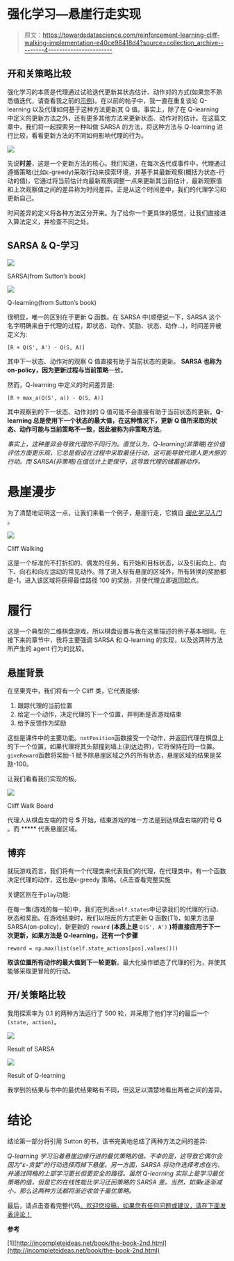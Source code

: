 # 强化学习—悬崖行走实现

> 原文：<https://towardsdatascience.com/reinforcement-learning-cliff-walking-implementation-e40ce98418d4?source=collection_archive---------4----------------------->

## 开和关策略比较

强化学习的本质是代理通过试验迭代更新其状态估计、动作对的方式(如果您不熟悉值迭代，请查看我之前的[示例](/reinforcement-learning-implement-grid-world-from-scratch-c5963765ebff))。在以前的帖子中，我一直在重复谈论 Q-learning 以及代理如何基于这种方法更新其 Q 值。事实上，除了在 Q-learning 中定义的更新方法之外，还有更多其他方法来更新状态、动作对的估计。在这篇文章中，我们将一起探索另一种叫做 SARSA 的方法，将这种方法与 Q-learning 进行比较，看看更新方法的不同如何影响代理的行为。

![](img/2f6333e32dc123d22669dadfec99616d.png)

先说**时差**，这是一个更新方法的核心。我们知道，在每次迭代或事件中，代理通过遵循策略(比如ϵ-greedy)采取行动来探索环境，并基于其最新观察(概括为状态-行动的值)，它通过将当前估计向最新观察调整一点来更新其当前估计，最新观察值和上次观察值之间的差异称为时间差异。正是从这个时间差中，我们的代理学习和更新自己。

时间差异的定义将各种方法区分开来。为了给你一个更具体的感觉，让我们直接进入算法定义，并检查不同之处。

## SARSA & Q-学习

![](img/5da0c0445baf862879f39295de7a31a0.png)

SARSA(from Sutton’s book)

![](img/f48cee9dbb7b0048676ea3d2c43dcf7e.png)

Q-learning(from Sutton’s book)

很明显，唯一的区别在于更新 Q 函数。在 SARSA 中(顺便说一下，SARSA 这个名字明确来自于代理的过程，即状态、动作、奖励、状态、动作…)，时间差异被定义为:

```
[R + Q(S', A') - Q(S, A)]
```

其中下一状态、动作对的观察 Q 值直接有助于当前状态的更新。 **SARSA 也称为 on-policy，因为更新过程与当前策略**一致。

然而，Q-learning 中定义的时间差异是:

```
[R + max_a(Q(S', a)) - Q(S, A)]
```

其中观察到的下一状态、动作对的 Q 值可能不会直接有助于当前状态的更新。**Q-learning 总是使用下一个状态的最大值，在这种情况下，更新 Q 值所采取的状态、动作可能与当前策略不一致，因此被称为非策略方法**。

*事实上，这种差异会导致代理的不同行为。直觉认为，Q-learning(非策略)在价值评估方面更乐观，它总是假设在过程中采取最佳行动，这可能导致代理人更大胆的行动。而 SARSA(非策略)在值估计上更保守，这导致代理的储蓄器动作。*

# 悬崖漫步

为了清楚地证明这一点，让我们来看一个例子，悬崖行走，它摘自 [*强化学习入门*](https://web.stanford.edu/class/psych209/Readings/SuttonBartoIPRLBook2ndEd.pdf) 。

![](img/2117eff86bdaebdbe9d19b7ae4f1e3fb.png)

Cliff Walking

这是一个标准的不打折扣的、偶发的任务，有开始和目标状态，以及引起向上、向下、向右和向左运动的常见动作。除了进入标有悬崖的区域外，所有转换的奖励都是-1。进入该区域将获得最佳路径 100 的奖励，并使代理立即返回起点。

# 履行

这是一个典型的二维棋盘游戏，所以棋盘设置与我在这里描述的例子基本相同。在接下来的章节中，我将主要强调 SARSA 和 Q-learning 的实现，以及这两种方法所产生的 agent 行为的比较。

## 悬崖背景

在坚果壳中，我们将有一个 Cliff 类，它代表能够:

1.  跟踪代理的当前位置
2.  给定一个动作，决定代理的下一个位置，并判断是否游戏结束
3.  给予反馈作为奖励

这些是课件中的主要功能。`nxtPosition`函数接受一个动作，并返回代理在棋盘上的下一个位置，如果代理将其头部撞到墙上(到达边界)，它将保持在同一位置。`giveReward`函数将奖励-1 赋予除悬崖区域之外的所有状态，悬崖区域的结果是奖励-100。

让我们看看我们实现的板。

![](img/727e598ce0ac8bac71709161c6957c19.png)

Cliff Walk Board

代理人从棋盘左端的符号 **S** 开始，结束游戏的唯一方法是到达棋盘右端的符号 **G** 。而 ***** 代表悬崖区域。

## 博弈

就玩游戏而言，我们将有一个代理类来代表我们的代理，在代理类中，有一个函数决定代理的动作，这也是ϵ-greedy 策略。(点击查看完整实施

关键区别在于`play`功能:

在每一集(游戏的每一轮)中，我们在列表`self.states`中记录我们的代理的行动、状态和奖励。在游戏结束时，我们以相反的方式更新 Q 函数(T1)，如果方法是 SARSA(on-policy)，新更新的 `reward` **(本质上是** `Q(S', A')` **)将直接应用于下一次更新，如果方法是 Q-learning，还有一个步骤**

```
reward = np.max(list(self.state_actions[pos].values()))
```

**取该位置所有动作的最大值到下一轮更新**。最大化操作塑造了代理的行为，并使其能够采取更冒险的行动。

## 开/关策略比较

我用探索率为 0.1 的两种方法运行了 500 轮，并采用了他们学习的最后一个`(state, action)`。

![](img/219beb943d7cf71abe0ca239bbc4cdf3.png)

Result of SARSA

![](img/d28c1225a157e68609ddda095d370d44.png)

Result of Q-learning

我学到的结果与书中的最优结果略有不同，但这足以清楚地看出两者之间的差异。

# 结论

结论第一部分将引用 Sutton 的书，该书完美地总结了两种方法之间的差异:

*Q-learning 学习沿着悬崖边缘行进的最优策略的值。不幸的是，这导致它偶尔会因为“ε-贪婪”的行动选择而掉下悬崖。另一方面，SARSA 将动作选择考虑在内，并通过网格的上部学习更长但更安全的路径。虽然 Q-learning 实际上是学习最优策略的值，但是它的在线性能比学习迂回策略的 SARSA 差。当然，如果ϵ逐渐减小，那么这两种方法都将渐近收敛于最优策略。*

最后，请点击查看完整代码[。欢迎您投稿，如果您有任何问题或建议，请在下面发表评论！](https://github.com/MJeremy2017/RL/blob/master/CliffWalking/cliffWalking.py)

**参考**

[1][http://incompleteideas.net/book/the-book-2nd.html](http://incompleteideas.net/book/the-book-2nd.html)